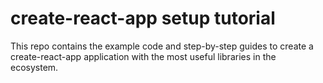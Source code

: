 # create-react-app setup tutorial

This repo contains the example code and step-by-step guides to create a create-react-app application with the most useful libraries in the ecosystem.
